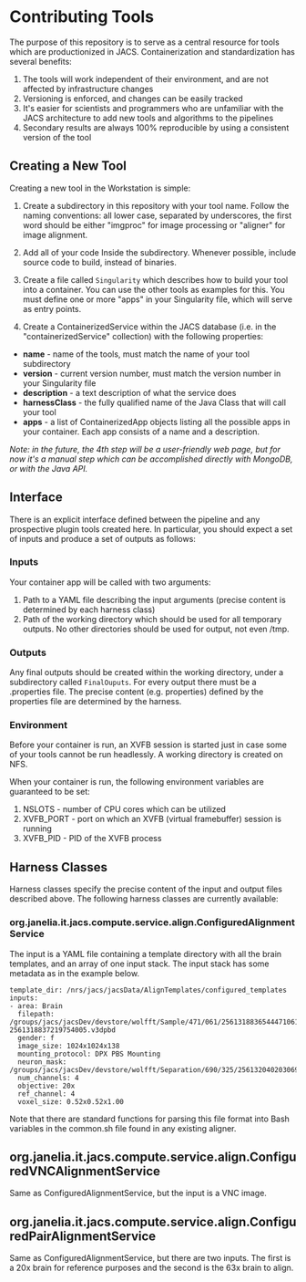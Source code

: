# Contributing Tools

The purpose of this repository is to serve as a central resource for tools which are productionized in JACS. Containerization and standardization has several benefits:
1. The tools will work independent of their environment, and are not affected by infrastructure changes
2. Versioning is enforced, and changes can be easily tracked
3. It's easier for scientists and programmers who are unfamiliar with the JACS architecture to add new tools and algorithms to the pipelines
4. Secondary results are always 100% reproducible by using a consistent version of the tool

## Creating a New Tool

Creating a new tool in the Workstation is simple:

1. Create a subdirectory in this repository with your tool name. Follow the naming conventions: all lower case, separated by underscores, the first word should be either "imgproc" for image processing or "aligner" for image alignment. 

2. Add all of your code Inside the subdirectory. Whenever possible, include source code to build, instead of binaries.

3. Create a file called `Singularity` which describes how to build your tool into a container. You can use the other tools as examples for this. You must define one or more "apps" in your Singularity file, which will serve as entry points.

4. Create a ContainerizedService within the JACS database (i.e. in the "containerizedService" collection) with the following properties:
  * **name** - name of the tools, must match the name of your tool subdirectory
  * **version** - current version number, must match the version number in your Singularity file
  * **description** - a text description of what the service does
  * **harnessClass** - the fully qualified name of the Java Class that will call your tool
  * **apps** - a list of ContainerizedApp objects listing all the possible apps in your container. Each app consists of a name and a description.

*Note: in the future, the 4th step will be a user-friendly web page, but for now it's a manual step which can be accomplished directly with MongoDB, or with the Java API.*

## Interface

There is an explicit interface defined between the pipeline and any prospective plugin tools created here. In particular, you should expect a set of inputs and produce a set of outputs as follows:

### Inputs
Your container app will be called with two arguments:
1. Path to a YAML file describing the input arguments (precise content is determined by each harness class)
2. Path of the working directory which should be used for all temporary outputs. No other directories should be used for output, not even /tmp. 

### Outputs
Any final outputs should be created within the working directory, under a subdirectory called `FinalOuputs`. For every output there must be a .properties file. The precise content (e.g. properties) defined by the properties file are determined by the harness. 

### Environment
Before your container is run, an XVFB session is started just in case some of your tools cannot be run headlessly. A working directory is created on NFS.

When your container is run, the following environment variables are guaranteed to be set:
1. NSLOTS - number of CPU cores which can be utilized
2. XVFB_PORT - port on which an XVFB (virtual framebuffer) session is running
3. XVFB_PID - PID of the XVFB process

## Harness Classes

Harness classes specify the precise content of the input and output files described above. The following harness classes are currently available:

### org.janelia.it.jacs.compute.service.align.ConfiguredAlignmentService

The input is a YAML file containing a template directory with all the brain templates, and an array of one input stack. The input stack has some metadata as in the example below.

```
template_dir: /nrs/jacs/jacsData/AlignTemplates/configured_templates
inputs:
- area: Brain
  filepath: /groups/jacs/jacsDev/devstore/wolfft/Sample/471/061/2561318836544471061/merge/tile-2561318837219754005.v3dpbd
  gender: f
  image_size: 1024x1024x138
  mounting_protocol: DPX PBS Mounting
  neuron_mask: /groups/jacs/jacsDev/devstore/wolfft/Separation/690/325/2561320402030690325/separate/ConsolidatedLabel.v3dpbd
  num_channels: 4
  objective: 20x
  ref_channel: 4
  voxel_size: 0.52x0.52x1.00
```

Note that there are standard functions for parsing this file format into Bash variables in the common.sh file found in any existing aligner.

## org.janelia.it.jacs.compute.service.align.ConfiguredVNCAlignmentService

Same as ConfiguredAlignmentService, but the input is a VNC image.

## org.janelia.it.jacs.compute.service.align.ConfiguredPairAlignmentService

Same as ConfiguredAlignmentService, but there are two inputs. The first is a 20x brain for reference purposes and the second is the 63x brain to align.

